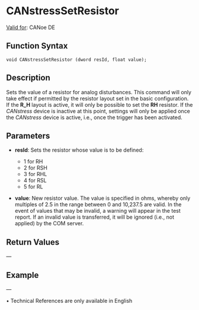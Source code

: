 # CANstressSetResistor

[Valid for](../../../Shared/FeatureAvailability.md):  CANoe DE

## Function Syntax

```plaintext
void CANstressSetResistor (dword resId, float value);
```

## Description

Sets the value of a resistor for analog disturbances. This command will only take effect if permitted by the resistor layout set in the basic configuration. If the **R_H** layout is active, it will only be possible to set the **RH** resistor. If the *CANstress* device is inactive at this point, settings will only be applied once the *CANstress* device is active, i.e., once the trigger has been activated.

## Parameters

- **resId**: Sets the resistor whose value is to be defined:
  - 1 for RH
  - 2 for RSH
  - 3 for RHL
  - 4 for RSL
  - 5 for RL

- **value**: New resistor value. The value is specified in ohms, whereby only multiples of 2.5 in the range between 0 and 10,237.5 are valid. In the event of values that may be invalid, a warning will appear in the test report. If an invalid value is transferred, it will be ignored (i.e., not applied) by the COM server.

## Return Values

—

## Example

—

•  Technical References are only available in English
